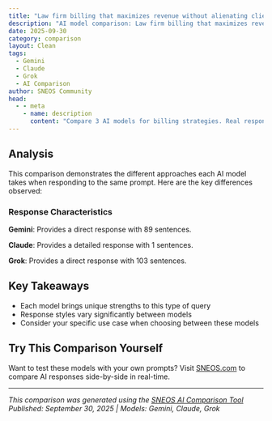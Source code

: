 ```yaml
---
title: "Law firm billing that maximizes revenue without alienating clients"
description: "AI model comparison: Law firm billing that maximizes revenue without alienating clients..."
date: 2025-09-30
category: comparison
layout: Clean
tags:
  - Gemini
  - Claude
  - Grok
  - AI Comparison
author: SNEOS Community
head:
  - - meta
    - name: description
      content: "Compare 3 AI models for billing strategies. Real responses from Gemini, Claude, Grok with detailed analysis."
---
```


<ChatComparison
  title="Law firm billing that maximizes revenue without alienating clients"
  prompt="Law firm billing that maximizes revenue without alienating clients"
  :responses='{"Gemini": "Law firm billing that maximizes revenue without alienating clients is a delicate balancing act. It requires transparency, value delivery, and a proactive approach. Here\u0027s a breakdown of strategies:\n\n**I. Foundational Principles: Transparency \u0026 Value**\n\n* **Clearly Defined Engagement Agreement:**\n * **Scope of Work:** Be precise about what you *will* and *will not* do. Ambiguity leads to disputes.\n * **Billing Rates (All Personnel):** List hourly rates for partners, associates, paralegals, and any other billable staff. Make sure clients understand the rate structure.\n * **Fee Arrangement:** Specify whether it\u0027s hourly, flat fee, contingency, hybrid, or value-based. Explain the advantages and disadvantages of each.\n * **Expense Policy:** Detail which expenses are billable (travel, court fees, copying, online research, etc.) and how they are calculated. Get pre-approval for significant expenses.\n * **Payment Terms:** Clearly state due dates, late payment penalties (if any), and accepted payment methods.\n * **Regular Reviews:** Include a clause stating how often the engagement agreement will be reviewed and updated, and under what circumstances.\n\n* **Communication is Key:**\n * **Regular Updates:** Keep clients informed about the progress of their case, potential roadblocks, and any significant changes in strategy.\n * **Discuss Budget Implications:** If a case is going to require more work than initially anticipated, discuss the potential budget impact *before* incurring the extra costs.\n * **Promptly Answer Questions:** Respond to client inquiries about billing promptly and thoroughly. Don\u0027t leave them guessing.\n * **Educate Clients:** Explain legal processes and why certain tasks are necessary. Help them understand the value you\u0027re providing.\n\n* **Focus on Value:**\n * **Deliver Exceptional Service:** The best way to avoid billing disputes is to provide high-quality legal work that achieves positive results.\n * **Go the Extra Mile:** Small gestures of good service (e.g., anticipating needs, being readily available) can build goodwill and make clients more understanding of fees.\n * **Demonstrate Results:** Quantify the value you bring. Did you save them money? Protect their interests? Achieve a favorable outcome? Highlight these successes.\n\n**II. Billing Practices to Maximize Revenue (Without Alienating Clients):**\n\n* **Detailed and Accurate Timekeeping:**\n * **Record Time Contemporaneously:** Don\u0027t rely on memory. Record time as you work on a task. Use time tracking software.\n * **Use Clear and Descriptive Time Entries:** Avoid vague descriptions like \u0022research\u0022 or \u0022phone call.\u0022 Instead, use \u0022Research regarding statute of limitations for breach of contract claim\u0022 or \u0022Phone conference with client regarding settlement offer.\u0022\n * **Avoid Block Billing:** Break down large blocks of time into smaller, more specific entries. Clients are often suspicious of block billing.\n * **Reasonable Billing Increments:** Many firms bill in 6-minute (0.1 hour) increments. Be consistent.\n\n* **Strategic Fee Arrangements:**\n * **Flat Fees:** Good for routine tasks (e.g., simple wills, uncontested divorces). Provides certainty for the client and allows you to streamline your work. Carefully estimate the scope of work to ensure profitability.\n * **Contingency Fees:** Common in personal injury cases. Align your interests with the client\u0027s, but be selective about the cases you take on contingency.\n * **Value-Based Billing:** Focus on the *value* you provide, not just the time you spend. This requires a deep understanding of the client\u0027s needs and goals. Can be very lucrative if done right.\n * **Hybrid Fee Arrangements:** Combine elements of different fee structures (e.g., a small flat fee for initial work, plus an hourly rate if the case goes to trial).\n * **Consider a Retainer:** Secures your services and provides a financial buffer.\n\n* **Expense Management:**\n * **Minimize Unnecessary Expenses:** Be mindful of costs. Don\u0027t spend lavishly on client matters.\n * **Negotiate Vendor Rates:** Shop around for the best prices on services like copying, printing, and expert witnesses.\n * **Pass Through Discounts:** If you receive a discount from a vendor, pass that discount on to the client.\n * **Itemize Expenses Clearly:** Don\u0027t just lump expenses together. Provide a detailed breakdown.\n\n* **Billing Software and Automation:**\n * **Use a Robust Billing System:** Modern software can automate time tracking, invoicing, and payment processing. It can also help you identify potential billing errors.\n * **Consider Online Payment Options:** Make it easy for clients to pay their bills.\n * **Automated Reminders:** Set up automated reminders for overdue invoices.\n\n* **Review and Audit Bills:**\n * **Catch Errors Before Sending:** Review each bill carefully before sending it to the client. Look for errors in time entries, expense calculations, and billing rates.\n * **Ensure Compliance with Billing Guidelines:** If the client has specific billing guidelines, make sure you are following them.\n * **Consider Internal Audits:** Periodically audit your billing practices to identify areas for improvement.\n\n**III. Proactive Client Management \u0026 Relationship Building**\n\n* **Regular Client Communication:**\n * **Progress Reports:** Provide periodic updates on the case, even if there\u0027s no major news.\n * **Phone Calls and Emails:** Stay in touch with clients. Be responsive to their questions and concerns.\n * **Client Satisfaction Surveys:** Get feedback from clients on your services and billing practices.\n\n* **Be Willing to Negotiate (Within Reason):**\n * **Listen to Concerns:** If a client raises concerns about a bill, listen carefully to their concerns and try to understand their perspective.\n * **Offer Explanations:** Explain the basis for the charges in detail.\n * **Be Flexible:** In some cases, it may be necessary to negotiate a discount or payment plan to resolve a billing dispute. It\u0027s often better to compromise than to lose a client.\n\n* **Train Your Team:**\n * **Billing Policies and Procedures:** Train your attorneys and staff on your firm\u0027s billing policies and procedures.\n * **Client Communication Skills:** Teach your team how to communicate effectively with clients about billing matters.\n * **Ethical Billing Practices:** Emphasize the importance of ethical billing practices and avoiding overbilling.\n\n**IV. Ethical Considerations:**\n\n* **Do Not Overbill:** This is unethical and can damage your reputation. Only bill for reasonable and necessary services.\n* **Be Transparent About Fees:** Don\u0027t hide fees or surprise clients with unexpected charges.\n* **Avoid \u0022Padding\u0022 Time:** Don\u0027t inflate your time entries.\n* **Comply with Ethical Rules:** Be familiar with the ethical rules governing attorney billing in your jurisdiction.\n\n**In Summary:**\n\nMaximizing revenue while maintaining positive client relationships requires a firm commitment to transparency, value, and ethical billing practices. By implementing these strategies, law firms can increase their profitability without alienating their clients. The key is to focus on delivering exceptional service, communicating effectively, and being willing to work with clients to resolve billing disputes.\n", "Claude": "Here are key strategies for revenue-maximizing billing that maintains strong client relationships:\n\n## Transparent Billing Practices\n\n**Clear Fee Structures**\n- Provide detailed engagement letters outlining all potential costs\n- Use fixed fees for routine matters when possible\n- Clearly explain hourly rate variations by attorney level\n- Discuss estimated ranges and budget parameters upfront\n\n**Regular Communication**\n- Send monthly interim bills rather than large quarterly surprises\n- Include brief case progress updates with invoices\n- Promptly notify clients when approaching budget thresholds\n- Offer regular budget reviews for ongoing matters\n\n## Value-Based Billing Models\n\n**Alternative Fee Arrangements (AFAs)**\n- Flat fees for standardized services\n- Success/contingency components for appropriate matters\n- Blended rates for team-based work\n- Phased billing tied to project milestones\n\n**Value Documentation**\n- Clearly articulate outcomes achieved\n- Quantify cost savings or revenue generated for client\n- Highlight expertise that prevented problems\n- Compare costs to potential consequences avoided\n\n## Efficiency and Technology\n\n**Process Optimization**\n- Use templates and precedents to reduce drafting time\n- Implement matter management systems\n- Automate routine tasks where appropriate\n- Train staff to work efficiently at appropriate levels\n\n**Accurate Time Tracking**\n- Use real-time time entry systems\n- Provide detailed, meaningful task descriptions\n- Avoid block billing for multiple tasks\n- Review and edit time entries for accuracy and client value\n\n## Client Relationship Management\n\n**Regular Check-ins**\n- Schedule periodic relationship meetings beyond billing discussions\n- Seek feedback on service quality and billing satisfaction\n- Address concerns promptly and professionally\n- Demonstrate ongoing value beyond individual matters\n\n**Flexible Payment Options**\n- Offer payment plans for large bills\n- Accept various payment methods\n- Consider retainer arrangements\n- Provide early payment discounts when cash flow allows\n\nWould you like me to elaborate on any of these strategies or discuss implementation approaches?", "Grok": "Balancing revenue maximization with client satisfaction is a delicate art for law firms. Billing practices must be transparent, fair, and value-driven to maintain trust while ensuring profitability. Below are strategies for law firm billing that can help achieve this balance, based on industry best practices and client psychology.\n\n---\n\n### 1. Adopt Transparent and Predictable Billing Models\n - **Why it works**: Clients are more likely to accept bills when they understand what they\u2019re paying for and can anticipate costs. Surprises in billing lead to dissatisfaction.\n - **How to implement**:\n - Use **flat fees** for predictable, routine matters (e.g., simple contracts, wills). This provides certainty for clients and allows the firm to build in a margin for efficiency gains.\n - Offer **capped fees** or hybrid models (a base fee plus hourly for unexpected complexities) for matters with some uncertainty.\n - Provide detailed **fee estimates** upfront, with clear explanations of variables that could increase costs.\n - **Revenue impact**: Predictable models encourage clients to engage services without hesitation, increasing case volume. Efficiency-driven flat fees can also boost margins if workflows are streamlined.\n\n---\n\n### 2. Leverage Value-Based Billing Over Hourly Rates\n - **Why it works**: Hourly billing often feels like a \u201Cblack box\u201D to clients, who may perceive it as incentivizing inefficiency. Value-based billing ties fees to the outcome or importance of the work, aligning firm and client interests.\n - **How to implement**:\n - Charge based on the complexity, risk, or value of the outcome (e.g., a percentage of a settlement or deal value for high-stakes cases).\n - Offer **success fees** or contingency arrangements for litigation, where clients pay only if they win (or pay a reduced rate upfront with a bonus on success).\n - **Revenue impact**: Value-based billing can justify higher fees for high-impact work, as clients are willing to pay more for results that matter. It also differentiates the firm from competitors stuck on hourly rates.\n - **Client satisfaction**: Clients feel they\u2019re paying for results, not just time, which builds trust.\n\n---\n\n### 3. Implement Tiered Service Packages\n - **Why it works**: Offering different service levels allows clients to choose what fits their budget and needs, reducing sticker shock and increasing perceived control.\n - **How to implement**:\n - Create packages such as \u201CBasic,\u201D \u201CStandard,\u201D and \u201CPremium\u201D for common services (e.g., corporate formation or estate planning). Each tier could include more comprehensive advice, faster turnaround, or additional perks.\n - Clearly explain what each package includes and the value of \u201Cupgrading.\u201D\n - **Revenue impact**: Upselling to higher tiers becomes natural as clients see tangible benefits, increasing per-client revenue without pushing too hard.\n - **Client satisfaction**: Clients appreciate having options and don\u2019t feel forced into a one-size-fits-all cost structure.\n\n---\n\n### 4. Use Technology to Streamline Billing and Enhance Transparency\n - **Why it works**: Clients expect modern, accessible billing practices. Technology reduces errors, speeds up invoicing, and provides real-time insights, which builds trust.\n - **How to implement**:\n - Use billing software (e.g., Clio, MyCase) to automate time tracking, generate detailed invoices, and allow clients to view costs in real time via client portals.\n - Break down invoices with clear descriptions of tasks, time spent, and associated costs\u2014avoid vague entries like \u201Clegal services.\u201D\n - Offer online payment options and reminders to reduce friction in collections.\n - **Revenue impact**: Automation reduces administrative overhead, allowing staff to focus on billable work. Clear invoices also minimize disputes, speeding up payment cycles.\n - **Client satisfaction**: Transparency and ease of payment make clients feel respected and in control.\n\n---\n\n### 5. Communicate Regularly About Costs and Value\n - **Why it works**: Clients are less likely to balk at bills if they\u2019re kept in the loop and understand the value of the work. Proactive communication prevents disputes before they arise.\n - **How to implement**:\n - Send periodic updates (e.g., weekly or monthly) summarizing work done, costs incurred, and upcoming expenses.\n - Highlight milestones or wins in communications to reinforce the value of your services (e.g., \u201CWe successfully negotiated X, saving you Y\u201D).\n - Be upfront about potential cost overruns as soon as they\u2019re foreseeable, proposing solutions like phased billing or scope adjustments.\n - **Revenue impact**: Proactive communication reduces write-offs and disputes, ensuring more billed hours are actually collected. It also builds long-term client loyalty, leading to repeat business.\n - **Client satisfaction**: Clients feel informed and valued, reducing the risk of alienation.\n\n---\n\n### 6. Offer Flexible Payment Plans\n - **Why it works**: High legal fees can deter clients or strain relationships if payment is expected in full upfront. Flexible options make services accessible without compromising revenue.\n - **How to implement**:\n - Allow installment payments for large bills, with clear terms and minimal interest (if any).\n - Partner with third-party financing companies that offer loans for legal fees, taking the burden off the firm.\n - Accept multiple payment methods, including credit cards, to ease cash flow concerns for clients.\n - **Revenue impact**: Flexible plans increase the likelihood of full payment over time and attract clients who might otherwise delay or avoid engaging services.\n - **Client satisfaction**: Payment flexibility shows empathy for clients\u2019 financial situations, fostering goodwill.\n\n---\n\n### 7. Incentivize Early or Prompt Payment\n - **Why it works**: Cash flow is critical for law firms, and incentives can encourage clients to pay quickly without resorting to heavy-handed collection tactics.\n - **How to implement**:\n - Offer small discounts (e.g., 2-5%) for invoices paid within a short window (e.g., 10 days).\n - Charge modest late fees or interest for overdue payments, clearly communicated in engagement letters.\n - **Revenue impact**: Faster payments improve cash flow, reducing the need for credit lines or delayed investments in growth.\n - **Client satisfaction**: Discounts feel like a reward, and clear late fee policies prevent misunderstandings.\n\n---\n\n### 8. Focus on Retainer and Subscription Models for Recurring Revenue\n - **Why it works**: Retainers and subscriptions create predictable income streams and deepen client relationships by ensuring ongoing engagement.\n - **How to implement**:\n - Offer retainer agreements for businesses or high-net-worth individuals needing regular legal advice, with a set monthly fee covering a defined scope of work.\n - Create subscription plans for small businesses or startups, bundling services like contract reviews, compliance checks, or hourly consultations at a discount.\n - **Revenue impact**: Recurring revenue stabilizes cash flow and reduces reliance on one-off matters, allowing better financial planning and investment in growth.\n - **Client satisfaction**: Clients benefit from predictable costs and prioritized access to legal support, enhancing their perception of value.\n\n---\n\n### 9. Train Attorneys on Efficient Work and Billing Practices\n - **Why it works**: Overbilling or inefficient work can inflate costs unnecessarily, alienating clients. Training ensures attorneys bill fairly while maximizing profitability.\n - **How to implement**:\n - Teach attorneys to track time accurately and describe work in client-friendly terms on invoices.\n - Encourage delegation of routine tasks to junior staff or paralegals to keep costs down while maintaining quality.\n - Use project management tools to monitor case progress and avoid duplication of effort.\n - **Revenue impact**: Efficient work reduces write-downs (unbilled time) and allows attorneys to handle more cases, increasing overall billables.\n - **Client satisfaction**: Clients notice when bills reflect reasonable effort, maintaining trust.\n\n---\n\n### 10. Seek Client Feedback on Billing Practices\n - **Why it works**: Understanding client pain points around billing can help refine practices, preventing dissatisfaction and uncovering opportunities to add value.\n - **How to implement**:\n - Send post-engagement surveys asking about billing clarity, fairness, and overall experience.\n - Hold periodic check-ins with long-term clients to discuss their preferences for billing structures.\n - **Revenue impact**: Adjusting billing based on feedback can lead to higher retention and word-of-mouth referrals, driving long-term growth.\n - **Client satisfaction**: Clients appreciate being heard, strengthening relationships.\n\n---\n\n### Key Pitfalls to Avoid\n- **Overbilling or padding hours**: This erodes trust and can lead to reputational damage or legal disputes.\n- **Lack of communication**: Failing to warn clients of cost increases or scope creep creates frustration.\n- **Inflexibility**: Rigid billing or payment terms can alienate clients with legitimate financial constraints.\n- **Opaque invoices**: Vague descriptions or lack of detail make clients question the value of services.\n\n---\n\nBy focusing on transparency, value alignment, and flexibility, law firms can design billing practices that maximize revenue while preserving client relationships. The goal is to make clients feel they are receiving high-value services for a fair price, ensuring both profitability and loyalty. If you\u2019re looking to implement specific tools or policies, consider starting with billing software and revised engagement letters to formalize transparent practices. Would you like guidance on specific software or templates for client communications?"}' 
  published-date="12:51"
/>

## Analysis

This comparison demonstrates the different approaches each AI model takes when responding to the same prompt. Here are the key differences observed:

### Response Characteristics

**Gemini**: Provides a direct response with 89 sentences. 

**Claude**: Provides a detailed response with 1 sentences. 

**Grok**: Provides a direct response with 103 sentences. 

## Key Takeaways

- Each model brings unique strengths to this type of query
- Response styles vary significantly between models
- Consider your specific use case when choosing between these models

## Try This Comparison Yourself

Want to test these models with your own prompts? Visit [SNEOS.com](https://sneos.com) to compare AI responses side-by-side in real-time.

---

*This comparison was generated using the [SNEOS AI Comparison Tool](https://sneos.com)*
*Published: September 30, 2025 | Models: Gemini, Claude, Grok*
